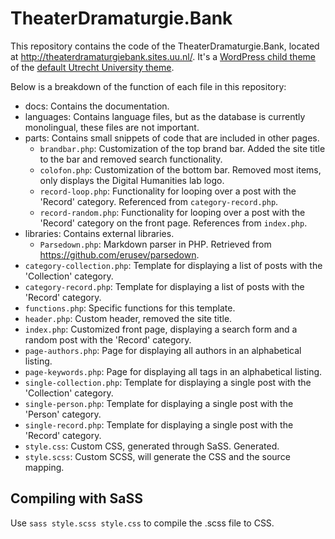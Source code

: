 # TheaterDramaturgie.Bank

This repository contains the code of the TheaterDramaturgie.Bank, located at http://theaterdramaturgiebank.sites.uu.nl/. 
It's a [WordPress child theme](https://codex.wordpress.org/Child_Themes) of the [default Utrecht University theme](https://github.com/ictenmediaUU/UU2014).

Below is a breakdown of the function of each file in this repository:

* docs: Contains the documentation.
* languages: Contains language files, but as the database is currently monolingual, these files are not important.
* parts: Contains small snippets of code that are included in other pages.
  * `brandbar.php`: Customization of the top brand bar. Added the site title to the bar and removed search functionality.
  * `colofon.php`: Customization of the bottom bar. Removed most items, only displays the Digital Humanities lab logo.
  * `record-loop.php`: Functionality for looping over a post with the 'Record' category. Referenced from `category-record.php`.
  * `record-random.php`: Functionality for looping over a post with the 'Record' category on the front page. References from `index.php`.
* libraries: Contains external libraries.
  * `Parsedown.php`: Markdown parser in PHP. Retrieved from https://github.com/erusev/parsedown.
* `category-collection.php`: Template for displaying a list of posts with the 'Collection' category.
* `category-record.php`: Template for displaying a list of posts with the 'Record' category.
* `functions.php`: Specific functions for this template.
* `header.php`: Custom header, removed the site title.
* `index.php`: Customized front page, displaying a search form and a random post with the 'Record' category.
* `page-authors.php`: Page for displaying all authors in an alphabetical listing.
* `page-keywords.php`: Page for displaying all tags in an alphabetical listing.
* `single-collection.php`: Template for displaying a single post with the 'Collection' category.
* `single-person.php`: Template for displaying a single post with the 'Person' category.
* `single-record.php`: Template for displaying a single post with the 'Record' category.
* `style.css`: Custom CSS, generated through SaSS. Generated.
* `style.scss`: Custom SCSS, will generate the CSS and the source mapping.

## Compiling with SaSS

Use `sass style.scss style.css` to compile the .scss file to CSS.
